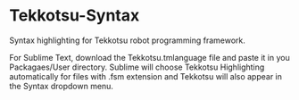 Tekkotsu-Syntax
===============

Syntax highlighting for Tekkotsu robot programming framework. 

For Sublime Text, download the Tekkotsu.tmlanguage file and paste it in you Packagaes/User directory. Sublime will choose
Tekkotsu Highlighting automatically for files with .fsm extension and Tekkotsu will also appear in the Syntax dropdown
menu.
